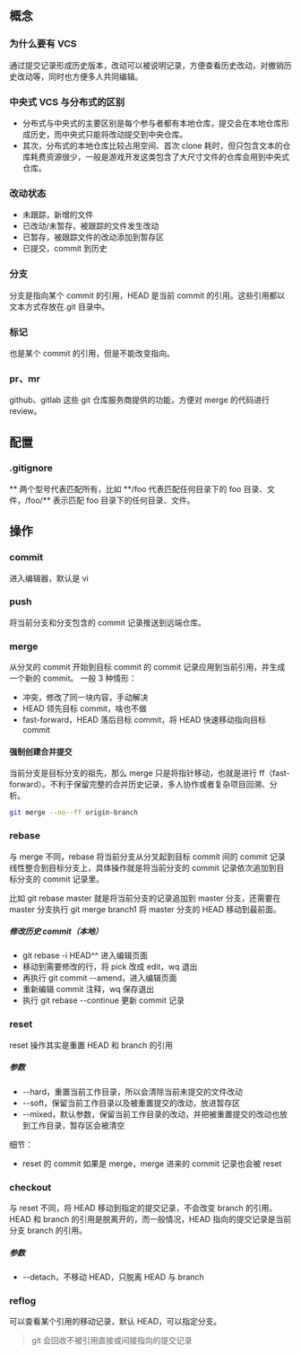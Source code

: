 ## 概念

### 为什么要有 VCS

通过提交记录形成历史版本，改动可以被说明记录，方便查看历史改动，对撤销历史改动等，同时也方便多人共同编辑。

### 中央式 VCS 与分布式的区别

- 分布式与中央式的主要区别是每个参与者都有本地仓库，提交会在本地仓库形成历史，而中央式只能将改动提交到中央仓库。
- 其次，分布式的本地仓库比较占用空间、首次 clone 耗时，但只包含文本的仓库耗费资源很少，一般是游戏开发这类包含了大尺寸文件的仓库会用到中央式仓库。

### 改动状态

- 未跟踪，新增的文件
- 已改动/未暂存，被跟踪的文件发生改动
- 已暂存，被跟踪文件的改动添加到暂存区
- 已提交，commit 到历史

### 分支

分支是指向某个 commit 的引用，HEAD 是当前 commit 的引用。这些引用都以文本方式存放在.git 目录中。

### 标记

也是某个 commit 的引用，但是不能改变指向。

### pr、mr

github、gitlab 这些 git 仓库服务商提供的功能，方便对 merge 的代码进行 review。

## 配置

### .gitignore

** 两个型号代表匹配所有，比如 **/foo 代表匹配任何目录下的 foo 目录、文件，/foo/\*\* 表示匹配 foo 目录下的任何目录、文件。

## 操作

### commit

进入编辑器，默认是 vi

### push

将当前分支和分支包含的 commit 记录推送到远端仓库。

### merge

从分叉的 commit 开始到目标 commit 的 commit 记录应用到当前引用，并生成一个新的 commit。
一般 3 种情形：

- 冲突，修改了同一块内容，手动解决
- HEAD 领先目标 commit，啥也不做
- fast-forward，HEAD 落后目标 commit，将 HEAD 快速移动指向目标 commit

#### 强制创建合并提交
当前分支是目标分支的祖先，那么 merge 只是将指针移动，也就是进行 ff（fast-forward）。不利于保留完整的合并历史记录，多人协作或者复杂项目回溯、分析。
```bash
git merge --no--ff origin-branch
```

### rebase

与 merge 不同，rebase 将当前分支从分叉起到目标 commit 间的 commit 记录线性整合到目标分支上，具体操作就是将当前分支的 commit 记录依次追加到目标分支的 commit 记录里。

比如 git rebase master 就是将当前分支的记录追加到 master 分支，还需要在 master 分支执行 git merge branch1 将 master 分支的 HEAD 移动到最前面。

##### 修改历史 commit（本地）

- git rebase -i HEAD^^ 进入编辑页面
- 移动到需要修改的行，将 pick 改成 edit，wq 退出
- 再执行 git commit --amend，进入编辑页面
- 重新编辑 commit 注释，wq 保存退出
- 执行 git rebase --continue 更新 commit 记录

### reset

reset 操作其实是重置 HEAD 和 branch 的引用

##### 参数

- --hard，重置当前工作目录，所以会清除当前未提交的文件改动
- --soft，保留当前工作目录以及被重置提交的改动，放进暂存区
- --mixed，默认参数，保留当前工作目录的改动，并把被重置提交的改动也放到工作目录，暂存区会被清空

细节：

- reset 的 commit 如果是 merge，merge 进来的 commit 记录也会被 reset

### checkout

与 reset 不同，将 HEAD 移动到指定的提交记录，不会改变 branch 的引用。
HEAD 和 branch 的引用是脱离开的，而一般情况，HEAD 指向的提交记录是当前分支 branch 的引用。

##### 参数

- --detach，不移动 HEAD，只脱离 HEAD 与 branch

### reflog

可以查看某个引用的移动记录，默认 HEAD，可以指定分支。

> git 会回收不被引用直接或间接指向的提交记录
